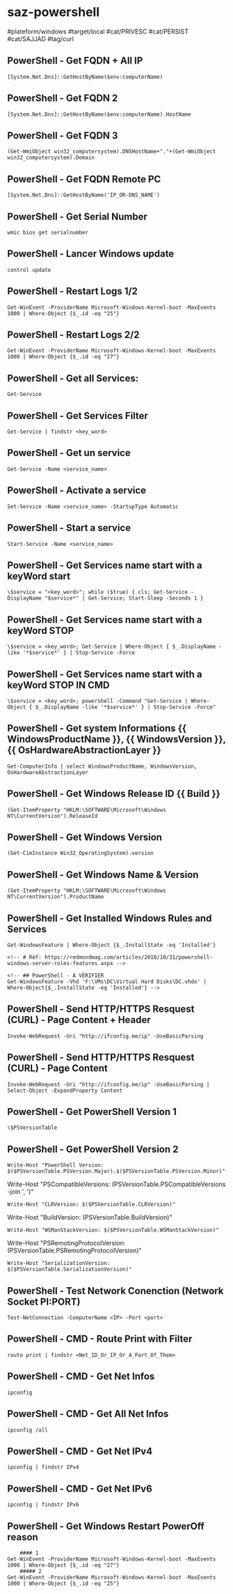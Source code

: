 # saz-powershell 

#plateform/windows
#target/local
#cat/PRIVESC
#cat/PERSIST
#cat/SAJJAD
#tag/curl

## PowerShell - Get FQDN + All IP
```
[System.Net.Dns]::GetHostByName($env:computerName)
```

## PowerShell - Get FQDN 2
```
[System.Net.Dns]::GetHostByName($env:computerName).HostName
```

## PowerShell - Get FQDN 3
```
(Get-WmiObject win32_computersystem).DNSHostName+"."+(Get-WmiObject win32_computersystem).Domain
```

## PowerShell - Get FQDN Remote PC
```
[System.Net.Dns]::GetHostByName('IP_OR-DNS_NAME')
```


## PowerShell - Get Serial Number
```
wmic bios get serialnumber
```


## PowerShell - Lancer Windows update
```
control update
```

## PowerShell - Restart Logs 1/2
```
Get-WinEvent -ProviderName Microsoft-Windows-Kernel-boot -MaxEvents 1000 | Where-Object {$_.id -eq "25"}
```

## PowerShell - Restart Logs 2/2
```
Get-WinEvent -ProviderName Microsoft-Windows-Kernel-boot -MaxEvents 1000 | Where-Object {$_.id -eq "27"}
```

## PowerShell - Get all Services:
```
Get-Service
```

## PowerShell - Get Services Filter
```
Get-Service | findstr <key_word>
```

## PowerShell - Get un service 
```
Get-Service -Name <service_name>
```

## PowerShell - Activate a service 
```
Set-Service -Name <service_name> -StartupType Automatic
```

## PowerShell - Start a service 
```
Start-Service -Name <service_name>
```

## PowerShell - Get Services name start with a keyWord start 
```
\$service = "<key_word>"; while ($true) { cls; Get-Service -DisplayName "$service*" | Get-Service; Start-Sleep -Seconds 1 }
```


## PowerShell - Get Services name start with a keyWord STOP
```
\$service = <key_word>; Get-Service | Where-Object { $_.DisplayName -like '*$service*' } | Stop-Service -Force
```

## PowerShell - Get Services name start with a keyWord STOP IN CMD
```
\$service = <key_word>; powershell -Command "Get-Service | Where-Object { $_.DisplayName -like '*$service*' } | Stop-Service -Force"
```



## PowerShell - Get system Informations {{ WindowsProductName }}, {{ WindowsVersion }}, {{ OsHardwareAbstractionLayer }}
```
Get-ComputerInfo | select WindowsProductName, WindowsVersion, OsHardwareAbstractionLayer
```

## PowerShell - Get Windows Release ID {{ Build }}
```
(Get-ItemProperty "HKLM:\SOFTWARE\Microsoft\Windows NT\CurrentVersion").ReleaseId
```

## PowerShell - Get Windows Version
```
(Get-CimInstance Win32_OperatingSystem).version
```

## PowerShell - Get Windows Name & Version 
```
(Get-ItemProperty "HKLM:\SOFTWARE\Microsoft\Windows NT\CurrentVersion").ProductName
```

## PowerShell - Get Installed Windows Rules and Services
```
Get-WindowsFeature | Where-Object {$_.InstallState -eq 'Installed'}
```

```
<!-- # Réf: https://redmondmag.com/articles/2018/10/31/powershell-windows-server-roles-features.aspx -->
```

```
<!-- ## PowerShell - À VÉRIFIER
Get-WindowsFeature -Vhd 'F:\VMs\DC\Virtual Hard Disks\DC.vhdx' | Where-Object{$_.InstallState -eq 'Installed'} -->
```

## PowerShell - Send HTTP/HTTPS Resquest (CURL) - Page Content + Header
```
Invoke-WebRequest -Uri "http://ifconfig.me/ip" -UseBasicParsing
```

## PowerShell - Send HTTP/HTTPS Resquest (CURL) - Page Content
```
Invoke-WebRequest -Uri "http://ifconfig.me/ip" -UseBasicParsing | Select-Object -ExpandProperty Content
```

## PowerShell - Get PowerShell Version 1
```
\$PSVersionTable
```

## PowerShell - Get PowerShell Version 2
```
Write-Host "PowerShell Version: $($PSVersionTable.PSVersion.Major).$($PSVersionTable.PSVersion.Minor)"
```
Write-Host "PSCompatibleVersions: $($PSVersionTable.PSCompatibleVersions -join ', ')"
```
Write-Host "CLRVersion: $($PSVersionTable.CLRVersion)"
```
Write-Host "BuildVersion: $($PSVersionTable.BuildVersion)"
```
Write-Host "WSManStackVersion: $($PSVersionTable.WSManStackVersion)"
```
Write-Host "PSRemotingProtocolVersion: $($PSVersionTable.PSRemotingProtocolVersion)"
```
Write-Host "SerializationVersion: $($PSVersionTable.SerializationVersion)"
```

## PowerShell - Test Network Conenction (Network Socket PI:PORT)
```
Test-NetConnection -ComputerName <IP> -Port <port>
```

## PowerShell - CMD - Route Print with Filter
```
route print | findstr <Net_ID_Or_IP_Or_A_Part_Of_Them>
```

## PowerShell - CMD - Get Net Infos
```
ipconfig
```

## PowerShell - CMD - Get All Net Infos
```
ipconfig /all
```

## PowerShell - CMD - Get Net IPv4
```
ipconfig | findstr IPv4
```

## PowerShell - CMD - Get Net IPv6
```
ipconfig | findstr IPv6
```


## PowerShell - Get Windows Restart PowerOff reason 
```
    #### 1 
Get-WinEvent -ProviderName Microsoft-Windows-Kernel-boot -MaxEvents 1000 | Where-Object {$_.id -eq "27"}
    ##### 2
Get-WinEvent -ProviderName Microsoft-Windows-Kernel-boot -MaxEvents 1000 | Where-Object {$_.id -eq "25"}

```